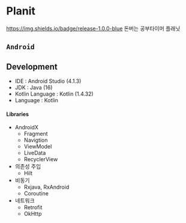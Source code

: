 # Planit
https://img.shields.io/badge/release-1.0.0-blue
돈버는 공부타이머 플래닛

## `Android`

## Development
- IDE : Android Studio (4.1.3)
- JDK : Java (16)
- Kotlin Language : Kotlin (1.4.32)
- Language : Kotlin

#### Libraries
- AndroidX
  - Fragment
  - Navigtion 
  - ViewModel
  - LiveData
  - RecyclerView
- 의존성 주입
  - Hilt
- 비동기
  - Rxjava, RxAndroid
  - Coroutine
- 네트워크
  - Retrofit
  - OkHttp
